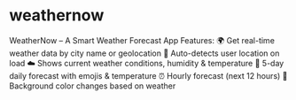# weathernow
WeatherNow – A Smart Weather Forecast App Features:  🌍 Get real-time weather data by city name or geolocation  🔄 Auto-detects user location on load  ☁️ Shows current weather conditions, humidity &amp; temperature  📅 5-day daily forecast with emojis &amp; temperature  ⏰ Hourly forecast (next 12 hours)  🌈 Background color changes based on weather
